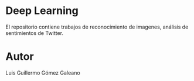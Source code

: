 # Deep Learning

El repositorio contiene trabajos de reconocimiento de imagenes, análisis de sentimientos de Twitter.

# Autor

Luis Guillermo Gómez Galeano

